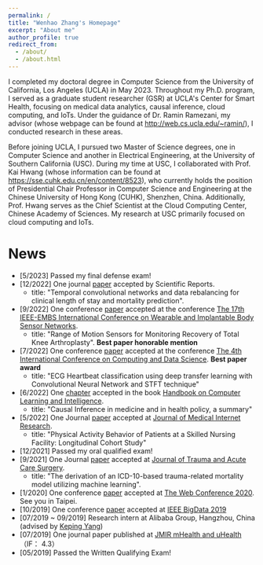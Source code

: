 ```yaml
---
permalink: /
title: "Wenhao Zhang's Homepage"
excerpt: "About me"
author_profile: true
redirect_from: 
  - /about/
  - /about.html
---
```


I completed my doctoral degree in Computer Science from the University of California, Los Angeles (UCLA) in May 2023. Throughout my Ph.D. program, I served as a graduate student researcher (GSR) at UCLA's Center for Smart Health, focusing on medical data analytics, causal inference, cloud computing, and IoTs. Under the guidance of Dr. Ramin Ramezani, my advisor (whose webpage can be found at http://web.cs.ucla.edu/~ramin/), I conducted research in these areas.

Before joining UCLA, I pursued two Master of Science degrees, one in Computer Science and another in Electrical Engineering, at the University of Southern California (USC). During my time at USC, I collaborated with Prof. Kai Hwang (whose information can be found at https://sse.cuhk.edu.cn/en/content/8523), who currently holds the position of Presidential Chair Professor in Computer Science and Engineering at the Chinese University of Hong Kong (CUHK), Shenzhen, China. Additionally, Prof. Hwang serves as the Chief Scientist at the Cloud Computing Center, Chinese Academy of Sciences. My research at USC primarily focused on cloud computing and IoTs.

News
======
* [5/2023] Passed my final defense exam!
* [12/2022] One journal [paper](hhttps://www.nature.com/articles/s41598-022-25472-z) accepted by Scientific Reports.
  - title: "Temporal convolutional networks and data rebalancing for clinical length of stay and mortality prediction".
* [9/2022] One conference [paper](https://ieeexplore.ieee.org/abstract/document/9928500/) accepted at the conference [The 17th IEEE-EMBS International Conference on Wearable and Implantable Body Sensor Networks](https://www.ll.mit.edu/conferences-events/2023/10/ieee-intl-conference-wearable-and-implantable-body-sensor-networks-bsn).
  - title: "Range of Motion Sensors for Monitoring Recovery of Total Knee Arthroplasty". **Best paper honorable mention**
* [7/2022] One conference [paper](https://arxiv.org/pdf/2206.14200) accepted at the conference [The 4th International Conference on Computing and Data Science](https://www.wellingtonsquarebooks.com/book/9789811245145). **Best paper award**
  - title: "ECG Heartbeat classification using deep transfer learning with Convolutional Neural Network and STFT technique"
* [6/2022] One [chapter](https://arxiv.org/pdf/2105.04655) accepted in the book [Handbook on Computer Learning and Intelligence](https://www.wellingtonsquarebooks.com/book/9789811245145).
   - title: "Causal Inference in medicine and in health policy, a summary"
* [5/2022] One Journal [paper](https://mhealth.jmir.org/2022/5/e23887/) accepted at [Journal of Medical Internet Research](https://mhealth.jmir.org/2022/5/e23887/). 
   - title: "Physical Activity Behavior of Patients at a Skilled Nursing Facility: Longitudinal Cohort Study"
* [12/2021] Passed my oral qualified exam!
* [9/2021] One Journal [paper](https://europepmc.org/article/med/34554135) accepted at [Journal of Trauma and Acute Care Surgery](https://europepmc.org/article/med/34554135). 
   - title: "The derivation of an ICD-10-based trauma-related mortality model utilizing machine learning".
* [1/2020] One conference [paper](https://arxiv.org/abs/1910.09337) accepted at [The Web Conference 2020](https://www2020.thewebconf.org). See you in Taipei.
* [10/2019] One conference [paper](https://arxiv.org/abs/1910.07892) accepted at [IEEE BigData 2019](http://bigdataieee.org/BigData2019/)
* [07/2019 ~ 09/2019] Research intern at Alibaba Group, Hangzhou, China (advised by [Keping Yang](https://www.researchgate.net/scientific-contributions/2142923765_Keping_Yang))
* [07/2019] One journal paper published at [JMIR mHealth and uHealth](https://mhealth.jmir.org/) （IF： 4.3）
* [05/2019] Passed the Written Qualifying Exam!
